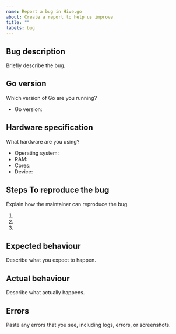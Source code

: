 ```yaml
---
name: Report a bug in Hive.go
about: Create a report to help us improve
title: ""
labels: bug
---
```


## Bug description

Briefly describe the bug.

## Go version

Which version of Go are you running?

- Go version:

## Hardware specification

What hardware are you using?

- Operating system:
- RAM:
- Cores:
- Device:

## Steps To reproduce the bug

Explain how the maintainer can reproduce the bug.

1. 
2. 
3. 

## Expected behaviour

Describe what you expect to happen.

## Actual behaviour

Describe what actually happens.

## Errors

Paste any errors that you see, including logs, errors, or screenshots.
